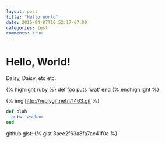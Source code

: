 ```yaml
---
layout: post
title: "Hello World"
date: 2015-04-07T10:52:17-07:00
categories: test
comments: true
---
```


# Hello, World!

Daisy, Daisy, etc etc.

{% highlight ruby %}
def foo
  puts 'wat'
end
{% endhighlight %}

{% img http://replygif.net/i/1463.gif %}

```ruby
def blah
  puts 'woohoo'
end
```

github gist:
{% gist 3aee2f63a8fa7ac41f0a %}
